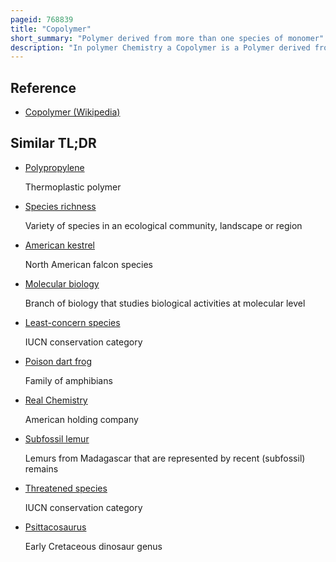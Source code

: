 ```yaml
---
pageid: 768839
title: "Copolymer"
short_summary: "Polymer derived from more than one species of monomer"
description: "In polymer Chemistry a Copolymer is a Polymer derived from more than one Species of Monomer. The Polymerization of Monomers into Copolymers is called Copolymerization. Copolymers obtained by Copolymerization of two Monomer Species are sometimes called Bipolymers. Those from three and four Monomers are called Terpolymers and Quaterpolymers respectively. Copolymers can be characterized by a Variety of Techniques such as nmr Spectroscopy and Size Exclusion Chromatography to determine the molecular Size Weight Properties and Composition of the."
---
```


## Reference

- [Copolymer (Wikipedia)](https://en.wikipedia.org/?curid=768839)

## Similar TL;DR

- [Polypropylene](/tldr/en/polypropylene)

  Thermoplastic polymer

- [Species richness](/tldr/en/species-richness)

  Variety of species in an ecological community, landscape or region

- [American kestrel](/tldr/en/american-kestrel)

  North American falcon species

- [Molecular biology](/tldr/en/molecular-biology)

  Branch of biology that studies biological activities at molecular level

- [Least-concern species](/tldr/en/least-concern-species)

  IUCN conservation category

- [Poison dart frog](/tldr/en/poison-dart-frog)

  Family of amphibians

- [Real Chemistry](/tldr/en/real-chemistry)

  American holding company

- [Subfossil lemur](/tldr/en/subfossil-lemur)

  Lemurs from Madagascar that are represented by recent (subfossil) remains

- [Threatened species](/tldr/en/threatened-species)

  IUCN conservation category

- [Psittacosaurus](/tldr/en/psittacosaurus)

  Early Cretaceous dinosaur genus
